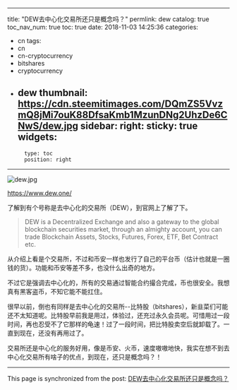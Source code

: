 
---
title: "DEW去中心化交易所还只是概念吗？"
permlink: dew
catalog: true
toc_nav_num: true
toc: true
date: 2018-11-03 14:25:36
categories:
- cn
tags:
- cn
- cn-cryptocurrency
- bitshares
- cryptocurrency
- dew
thumbnail: https://cdn.steemitimages.com/DQmZS5VvzmQ8jMi7ouK88DfsaKmb1MzunDNg2UhzDe6CNwS/dew.jpg
sidebar:
    right:
        sticky: true
widgets:
    -
        type: toc
        position: right
---


![dew.jpg](https://cdn.steemitimages.com/DQmZS5VvzmQ8jMi7ouK88DfsaKmb1MzunDNg2UhzDe6CNwS/dew.jpg)

https://www.dew.one/

了解到有个号称是去中心化的交易所（DEW），到官网上了解了下。

>DEW is a Decentralized Exchange and also a gateway to the global blockchain securities market, through an almighty account, you can trade Blockchain Assets, Stocks, Futures, Forex, ETF, Bet Contract etc.

从介绍上看是个交易所，不过和币安一样也发行了自己的平台币（估计也就是一圈钱的货）。功能和币安等差不多，也没什么出奇的地方。

不过它是强调去中心化的，所有的交易通过智能合约撮合完成，币也很安全。我想真有黑客盗币，不知它能不能扛住。

很早以前，倒也有同样是去中心化的交易所--比特股（bitshares），新韭菜们可能还不太知道呢。比特股早前我是用过，体验过，还充过永久会员呢。可惜用过一段时间，再也忍受不了它那样的龟速！过了一段时间，把比特股卖空后就卸载了。一直到现在，还没有再用过了。

交易所还是中心化的服务好用，像是币安、火币，速度嗷嗷地快，我实在想不到去中心化交易所有啥子的优点，到现在，还只是概念吗？！

- - -

This page is synchronized from the post: [DEW去中心化交易所还只是概念吗？](https://steemit.com/@lemooljiang/dew)
